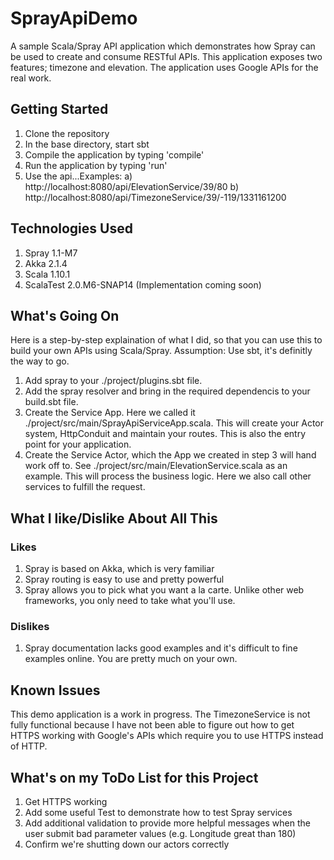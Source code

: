 SprayApiDemo
============

A sample Scala/Spray API application which demonstrates how Spray can be used to create and consume RESTful APIs.  This application exposes two features; timezone and elevation.  The application uses Google APIs for the real work.

Getting Started
---------------

1. Clone the repository
2. In the base directory, start sbt
3. Compile the application by typing 'compile'
4. Run the application by typing 'run'
5. Use the api...Examples:
   a) http://localhost:8080/api/ElevationService/39/80
   b) http://localhost:8080/api/TimezoneService/39/-119/1331161200

Technologies Used
-----------------

1. Spray 1.1-M7
2. Akka 2.1.4
3. Scala 1.10.1
4. ScalaTest 2.0.M6-SNAP14 (Implementation coming soon)

What's Going On
---------------

Here is a step-by-step explaination of what I did, so that you can use this to build your own APIs using Scala/Spray.  Assumption: Use sbt, it's definitly the way to go.

1. Add spray to your ./project/plugins.sbt file.
2. Add the spray resolver and bring in the required dependencis to your build.sbt file.
3. Create the Service App.  Here we called it ./project/src/main/SprayApiServiceApp.scala.  This will create your Actor system, HttpConduit and maintain your routes.  This is also the entry point for your application.
4. Create the Service Actor, which the App we created in step 3 will hand work off to.  See ./project/src/main/ElevationService.scala as an example.  This will process the business logic.  Here we also call other services to fulfill the request.

What I like/Dislike About All This
----------------------------------

### Likes
1. Spray is based on Akka, which is very familiar
2. Spray routing is easy to use and pretty powerful
3. Spray allows you to pick what you want a la carte.  Unlike other web frameworks, you only need to take what you'll use.

### Dislikes
1. Spray documentation lacks good examples and it's difficult to fine examples online.  You are pretty much on your own.

Known Issues
------------

This demo application is a work in progress.  The TimezoneService is not fully functional because I have not been able to figure out how to get HTTPS working with Google's APIs which require you to use HTTPS instead of HTTP.

What's on my ToDo List for this Project
---------------------------------------
1. Get HTTPS working
2. Add some useful Test to demonstrate how to test Spray services
3. Add additional validation to provide more helpful messages when the user submit bad parameter values (e.g. Longitude great than 180)
4. Confirm we're shutting down our actors correctly
